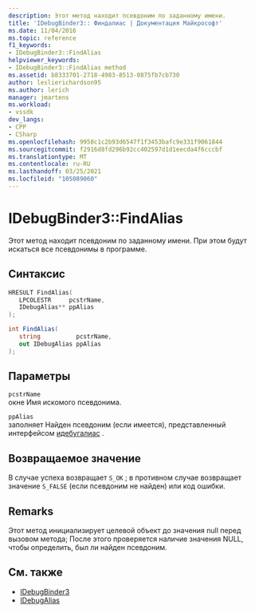 ```yaml
---
description: Этот метод находит псевдоним по заданному имени.
title: 'IDebugBinder3:: Финдалиас | Документация Майкрософт'
ms.date: 11/04/2016
ms.topic: reference
f1_keywords:
- IDebugBinder3::FindAlias
helpviewer_keywords:
- IDebugBinder3::FindAlias method
ms.assetid: b8333701-2718-4983-8513-0875fb7cb730
author: leslierichardson95
ms.author: lerich
manager: jmartens
ms.workload:
- vssdk
dev_langs:
- CPP
- CSharp
ms.openlocfilehash: 9958c1c2b93d6547f1f3453bafc9e331f9061844
ms.sourcegitcommit: f2916d8fd296b92cc402597d1d1eecda4f6cccbf
ms.translationtype: MT
ms.contentlocale: ru-RU
ms.lasthandoff: 03/25/2021
ms.locfileid: "105089060"
---
```

# <a name="idebugbinder3findalias"></a>IDebugBinder3::FindAlias
Этот метод находит псевдоним по заданному имени. При этом будут искаться все псевдонимы в программе.

## <a name="syntax"></a>Синтаксис

```cpp
HRESULT FindAlias(
   LPCOLESTR     pcstrName,
   IDebugAlias** ppAlias
);
```

```csharp
int FindAlias(
   string          pcstrName,
   out IDebugAlias ppAlias
);
```

## <a name="parameters"></a>Параметры
`pcstrName`\
окне Имя искомого псевдонима.

`ppAlias`\
заполняет Найден псевдоним (если имеется), представленный интерфейсом [идебугалиас](../../../extensibility/debugger/reference/idebugalias.md) .

## <a name="return-value"></a>Возвращаемое значение
 В случае успеха возвращает `S_OK` ; в противном случае возвращает значение `S_FALSE` (если псевдоним не найден) или код ошибки.

## <a name="remarks"></a>Remarks
 Этот метод инициализирует целевой объект до значения null перед вызовом метода; После этого проверяется наличие значения NULL, чтобы определить, был ли найден псевдоним.

## <a name="see-also"></a>См. также
- [IDebugBinder3](../../../extensibility/debugger/reference/idebugbinder3.md)
- [IDebugAlias](../../../extensibility/debugger/reference/idebugalias.md)
